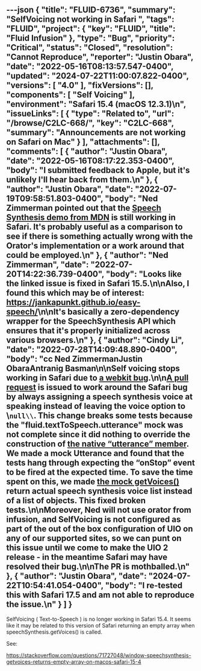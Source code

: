 ---json
{
  "title": "FLUID-6736",
  "summary": "SelfVoicing not working in Safari ",
  "tags": "FLUID",
  "project": {
    "key": "FLUID",
    "title": "Fluid Infusion"
  },
  "type": "Bug",
  "priority": "Critical",
  "status": "Closed",
  "resolution": "Cannot Reproduce",
  "reporter": "Justin Obara",
  "date": "2022-05-16T08:13:57.547-0400",
  "updated": "2024-07-22T11:00:07.822-0400",
  "versions": [
    "4.0"
  ],
  "fixVersions": [],
  "components": [
    "Self Voicing"
  ],
  "environment": "Safari 15.4 (macOS 12.3.1)\n",
  "issueLinks": [
    {
      "type": "Related to",
      "url": "/browse/C2LC-668/",
      "key": "C2LC-668",
      "summary": "Announcements are not working on Safari on Mac"
    }
  ],
  "attachments": [],
  "comments": [
    {
      "author": "Justin Obara",
      "date": "2022-05-16T08:17:22.353-0400",
      "body": "I submitted feedback to Apple, but it's unlikely I'll hear back from them.\n"
    },
    {
      "author": "Justin Obara",
      "date": "2022-07-19T09:58:51.803-0400",
      "body": "Ned Zimmerman pointed out that the [Speech Synthesis demo from MDN](https://mdn.github.io/dom-examples/web-speech-api/speak-easy-synthesis/) is still working in Safari. It's probably useful as a comparison to see if there is something actually wrong with the Orator's implementation or a work around that could be employed.\n"
    },
    {
      "author": "Ned Zimmerman",
      "date": "2022-07-20T14:22:36.739-0400",
      "body": "Looks like the linked issue is fixed in Safari 15.5.\n\nAlso, I found this which may be of interest: <https://jankapunkt.github.io/easy-speech/>\n\nIt's basically a zero-dependency wrapper for the SpeechSynthesis API which ensures that it's properly initialized across various browsers.\n"
    },
    {
      "author": "Cindy Li",
      "date": "2022-07-28T14:09:48.890-0400",
      "body": "cc Ned ZimmermanJustin ObaraAntranig Basman\n\nSelf voicing stops working in Safari due to [a webkit bug](https://bugs.webkit.org/show_bug.cgi?id=243055).\n\n[A pull request](https://github.com/fluid-project/infusion/pull/1089) is issued to work around the Safari bug by always assigning a speech synthesis voice at speaking instead of leaving the voice option to \\`null\\`. This change breaks some tests because the \"fluid.textToSpeech.utterance\" mock was not complete since it did nothing to override the construction of [the native “utterance” member](https://github.com/cindyli/infusion/blob/FLUID-6736/src/components/textToSpeech/js/TextToSpeech.js#L482). We made a mock Utterance and found that the tests hang through expecting the “onStop” event to be fired at the expected time. To save the time spent on this, we made [the mock getVoices()](https://github.com/cindyli/infusion/blob/FLUID-6736/src/components/textToSpeech/js/MockTTS.js#L165) return actual speech synthesis voice list instead of a list of objects. This fixed broken tests.\n\nMoreover, Ned will not use orator from infusion, and SelfVoicing is not configured as part of the out of the box configuration of UIO on any of our supported sites, so we can punt on this issue until we come to make the UIO 2 release - in the meantime Safari may have resolved their bug.\n\nThe PR is mothballed.\n"
    },
    {
      "author": "Justin Obara",
      "date": "2024-07-22T10:54:41.054-0400",
      "body": "I re-tested this with Safari 17.5 and am not able to reproduce the issue.\n"
    }
  ]
}
---
SelfVoicing ( Text-to-Speech ) is no longer working in Safari 15.4. It seems like it may be related to this version of Safari returning an empty array when speechSynthesis.getVoices() is called. 

See:

<https://stackoverflow.com/questions/71727048/window-speechsynthesis-getvoices-returns-empty-array-on-macos-safari-15-4>

        